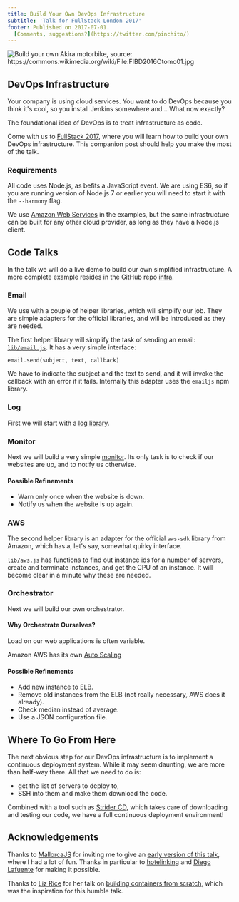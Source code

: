```yaml
---
title: Build Your Own DevOps Infrastructure
subtitle: 'Talk for FullStack London 2017'
footer: Published on 2017-07-01.
  [Comments, suggestions?](https://twitter.com/pinchito/)
---
```


![](pics/build-otomo.jpg "Build your own Akira motorbike, source: https://commons.wikimedia.org/wiki/File:FIBD2016Otomo01.jpg")

## DevOps Infrastructure

Your company is using cloud services.
You want to do DevOps because you think it's cool,
so you install Jenkins somewhere and...
What now exactly?

The foundational idea of DevOps is to treat infrastructure as code.

Come with us to 
[FullStack 2017](https://skillsmatter.com/conferences/8264-fullstack-2017-the-conference-on-javascript-node-and-internet-of-things#program),
where you will learn how to
build your own DevOps infrastructure.
This companion post should help you make the most of the talk.

### Requirements

All code uses Node.js,
as befits a JavaScript event.
We are using ES6,
so if you are running version of Node.js 7 or earlier
you will need to start it with the `--harmony` flag.

We use
[Amazon Web Services](https://aws.amazon.com/)
in the examples,
but the same infrastructure can be built for any other cloud provider,
as long as they have a Node.js client.

## Code Talks

In the talk we will do a live demo to build our own simplified infrastructure.
A more complete example resides in the GitHub repo
[infra](https://github.com/alexfernandez/infra).

### Email

We use with a couple of helper libraries,
which will simplify our job.
They are simple adapters for the official libraries,
and will be introduced as they are needed.

The first helper library will simplify the task of sending an email:
[`lib/email.js`](https://github.com/alexfernandez/infra/blob/master/lib/email.js).
It has a very simple interface:

```
email.send(subject, text, callback)
```

We have to indicate the subject and the text to send,
and it will invoke the callback with an error if it fails.
Internally this adapter uses the `emailjs` npm library.

### Log

First we will start with a
[log library](https://github.com/alexfernandez/infra/blob/master/lib/log.js).

### Monitor

Next we will build a very simple
[monitor](https://github.com/alexfernandez/infra/blob/master/lib/monitor.js).
Its only task is to check if our websites are up,
and to notify us otherwise.

#### Possible Refinements

* Warn only once when the website is down.
* Notify us when the website is up again.

### AWS

The second helper library is an adapter for the official
`aws-sdk` library from Amazon,
which has a, let's say, somewhat quirky interface.

[`lib/aws.js`](https://github.com/alexfernandez/infra/blob/master/lib/aws.js)
has functions to find out instance ids for a number of servers,
create and terminate instances, and get the CPU of an instance.
It will become clear in a minute why these are needed.

### Orchestrator

Next we will build our own orchestrator.

#### Why Orchestrate Ourselves?

Load on our web applications is often variable.

Amazon AWS has its own
[Auto Scaling](https://aws.amazon.com/autoscaling/)

#### Possible Refinements

* Add new instance to ELB.
* Remove old instances from the ELB
(not really necessary, AWS does it already).
* Check median instead of average.
* Use a JSON configuration file.

## Where To Go From Here

The next obvious step for our DevOps infrastructure
is to implement a continuous deployment system.
While it may seem daunting,
we are more than half-way there.
All that we need to do is:

* get the list of servers to deploy to,
* SSH into them and make them download the code.

Combined with a tool such as
[Strider CD](http://strider-cd.github.io/),
which takes care of downloading and testing our code,
we have a full continuous deployment environment!

## Acknowledgements

Thanks to
[MallorcaJS](https://www.meetup.com/es-ES/MallorcaJS/events/240203995/)
for inviting me to give an
[early version of this talk](http://slides.com/alexfernandez/build-your-owndevops-infrastructure#/),
where I had a lot of fun.
Thanks in particular to
[hotelinking](http://hotelinking.com/)
and
[Diego Lafuente](https://twitter.com/tufosa)
for making it possible.

Thanks to
[Liz Rice](https://twitter.com/lizrice)
for her talk on
[building containers from scratch](http://www.devopspro.ru/2016/liz_rice/),
which was the inspiration for this humble talk.


